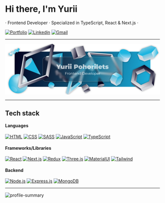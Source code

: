 

# Hi there, I'm Yurii
· Frontend Developer · Specialized in TypeScript, React & Next.js ·

[![Portfolio](https://img.shields.io/badge/Portfolio-414141?style=for-the-badge)](https://yuriipohorilets.github.io/portfolio-frontend/)
[![Linkedin](https://img.shields.io/badge/LinkedIn-0077B5?style=for-the-badge&logo=linkedin&logoColor=white)](https://www.linkedin.com/in/yuriipohorilets/)
[![Gmail](https://img.shields.io/badge/Email-D14836?style=for-the-badge)](mailto:pohorilets.y@gmail.com)

---

[![preview](./assets/cover.png)](#)

---

## Tech stack
#### Languages
[![HTML](https://img.shields.io/badge/HTML5-E34F26?style=for-the-badge&logo=html5&logoColor=white)](#)
[![CSS](https://img.shields.io/badge/CSS3-1572B6?style=for-the-badge&logo=css3&logoColor=white)](#)
[![SASS](https://img.shields.io/badge/Sass-CC6699?style=for-the-badge&logo=sass&logoColor=white)](#)
[![JavaScript](https://img.shields.io/badge/JavaScript-323330?style=for-the-badge&logo=javascript&logoColor=F7DF1E)](#)
[![TypeScript](https://img.shields.io/badge/TypeScript-007ACC?style=for-the-badge&logo=typescript&logoColor=white)](#)

#### Frameworks/Libraries
[![React](https://img.shields.io/badge/React-20232A?style=for-the-badge&logo=react&logoColor=61DAFB)](#)
[![Next.js](https://img.shields.io/badge/next%20js-000000?style=for-the-badge&logo=nextdotjs&logoColor=white)](#)
[![Redux](https://img.shields.io/badge/Redux-593D88?style=for-the-badge&logo=redux&logoColor=white)](#)
[![Three.js](https://img.shields.io/badge/ThreeJs-black?style=for-the-badge&logo=three.js&logoColor=white)](#)
[![MaterialUI](https://img.shields.io/badge/Material%20UI-007FFF?style=for-the-badge&logo=mui&logoColor=white)](#)
[![Tailwind](https://img.shields.io/badge/Tailwind_CSS-38B2AC?style=for-the-badge&logo=tailwind-css&logoColor=white)](#)

#### Backend
[![Node.js](https://img.shields.io/badge/Node%20js-339933?style=for-the-badge&logo=nodedotjs&logoColor=white)](#)
[![Express.js](https://img.shields.io/badge/Express%20js-000000?style=for-the-badge&logo=express&logoColor=white)](#)
[![MongoDB](https://img.shields.io/badge/MongoDB-4EA94B?style=for-the-badge&logo=mongodb&logoColor=white)](#)

---

![profile-summary](https://github-profile-summary-cards.vercel.app/api/cards/profile-details?username=YuriiPohorilets&theme=nord_dark)
